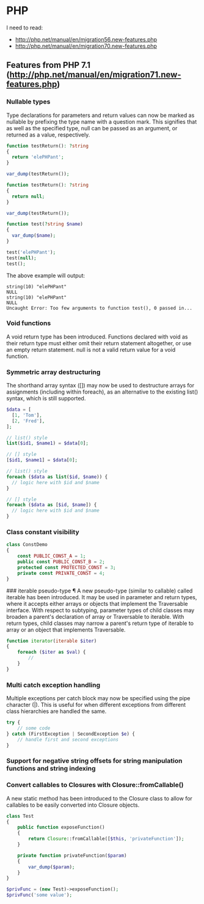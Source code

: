 # PHP

I need to read:
- http://php.net/manual/en/migration56.new-features.php
- http://php.net/manual/en/migration70.new-features.php

## Features from PHP 7.1 (http://php.net/manual/en/migration71.new-features.php)

### Nullable types

Type declarations for parameters and return values can now be marked as nullable by prefixing the type name with a question mark. This signifies that as well as the specified type, null can be passed as an argument, or returned as a value, respectively.

```php
function testReturn(): ?string
{
  return 'elePHPant';
}

var_dump(testReturn());

function testReturn(): ?string
{
  return null;
}

var_dump(testReturn());

function test(?string $name)
{
  var_dump($name);
}

test('elePHPant');
test(null);
test();
```

The above example will output:

```
string(10) "elePHPant"
NULL
string(10) "elePHPant"
NULL
Uncaught Error: Too few arguments to function test(), 0 passed in...
```

### Void functions

A void return type has been introduced. Functions declared with void as their return type must either omit their return statement altogether, or use an empty return statement. null is not a valid return value for a void function.

### Symmetric array destructuring

The shorthand array syntax ([]) may now be used to destructure arrays for assignments (including within foreach), as an alternative to the existing list() syntax, which is still supported.

```php
$data = [
  [1, 'Tom'],
  [2, 'Fred'],
];

// list() style
list($id1, $name1) = $data[0];

// [] style
[$id1, $name1] = $data[0];

// list() style
foreach ($data as list($id, $name)) {
  // logic here with $id and $name
}

// [] style
foreach ($data as [$id, $name]) {
  // logic here with $id and $name
}
```

### Class constant visibility
```php
class ConstDemo
{
    const PUBLIC_CONST_A = 1;
    public const PUBLIC_CONST_B = 2;
    protected const PROTECTED_CONST = 3;
    private const PRIVATE_CONST = 4;
}
```

### iterable pseudo-type ¶
A new pseudo-type (similar to callable) called iterable has been introduced. It may be used in parameter and return types, where it accepts either arrays or objects that implement the Traversable interface. With respect to subtyping, parameter types of child classes may broaden a parent's declaration of array or Traversable to iterable. With return types, child classes may narrow a parent's return type of iterable to array or an object that implements Traversable.

```php
function iterator(iterable $iter)
{
    foreach ($iter as $val) {
        //
    }
}
```

### Multi catch exception handling
Multiple exceptions per catch block may now be specified using the pipe character (|). This is useful for when different exceptions from different class hierarchies are handled the same.

```php
try {
    // some code
} catch (FirstException | SecondException $e) {
    // handle first and second exceptions
}
```

### Support for negative string offsets for string manipulation functions and string indexing

### Convert callables to Closures with Closure::fromCallable()
A new static method has been introduced to the Closure class to allow for callables to be easily converted into Closure objects.

```php
class Test
{
    public function exposeFunction()
    {
        return Closure::fromCallable([$this, 'privateFunction']);
    }

    private function privateFunction($param)
    {
        var_dump($param);
    }
}

$privFunc = (new Test)->exposeFunction();
$privFunc('some value');
```
